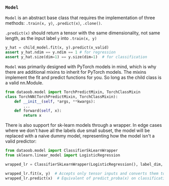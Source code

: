 ### `Model`
`Model` is an abstract base class that requires the implementation of three methods: `.train(x, y)`, `.predict(x)`, `.clone()`.

`.predict(x)` should return a tensor with the same dimensionality, not same length, as the input label `y` into `.train(x, y)`
```python
y_hat = child_model.fit(x, y).predict(x_valid)
assert y_hat.ndim == y.ndim == 1 # for regression
assert y_hat.size(dim=1) == y.size(dim=1)  # for classification
```
`Model` was primarily designed with PyTorch models in mind, which is why there are additional mixins to inherit for PyTorch models. The mixins implement the fit and predict functions for you. So long as the child class is a valid nn.Module.
```python
from dataoob.model import TorchPredictMixin, TorchClassMixin
class TorchNN(TorchPredictMixin, TorchClassMixin):
    def __init__(self, *args, **kwargs):
        ...
    def forward(self, x):
        return x
```

There is also support for sk-learn models through a wrapper. In edge cases where we don't have all the labels due small subset, the model will be replaced with a naive dummy model, representing how the model isn't a valid predictor:
```python
from dataoob.model import ClassifierSkLearnWrapper
from sklearn.linear_model import LogisticRegression

wrapped_lr = ClassifierSkLearnWrapper(LogisticRegression(), label_dim, device=torch.device('...'))

wrapped_lr.fit(x, y)  # Accepts only tensor inputs and converts them to numpy
wrapped_lr.predict(x)  # Equivalent of predict_proba(x) on classification, .predict() for regression. Returns tensor
```